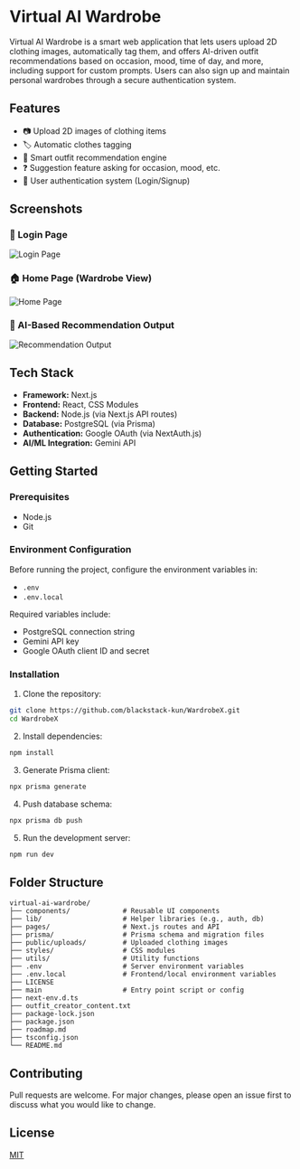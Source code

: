 # Virtual AI Wardrobe

Virtual AI Wardrobe is a smart web application that lets users upload 2D clothing images, automatically tag them, and offers AI-driven outfit recommendations based on occasion, mood, time of day, and more, including support for custom prompts. Users can also sign up and maintain personal wardrobes through a secure authentication system.

## Features
- 📷 Upload 2D images of clothing items
- 🏷️ Automatic clothes tagging
- 🤖 Smart outfit recommendation engine
- ❓ Suggestion feature asking for occasion, mood, etc.
- 🔐 User authentication system (Login/Signup)

## Screenshots

### 🔐 Login Page
![Login Page](public/screenshots/login.png)

### 🏠 Home Page (Wardrobe View)
![Home Page](public/screenshots/home.png)

### 👗 AI-Based Recommendation Output
![Recommendation Output](public/screenshots/recommendation.png)

## Tech Stack
- **Framework:** Next.js
- **Frontend:** React, CSS Modules
- **Backend:** Node.js (via Next.js API routes)
- **Database:** PostgreSQL (via Prisma)
- **Authentication:** Google OAuth (via NextAuth.js)
- **AI/ML Integration:** Gemini API

## Getting Started

### Prerequisites
- Node.js
- Git

### Environment Configuration
Before running the project, configure the environment variables in:
- `.env`
- `.env.local`

Required variables include:
- PostgreSQL connection string
- Gemini API key
- Google OAuth client ID and secret

### Installation
1. Clone the repository:
```bash
git clone https://github.com/blackstack-kun/WardrobeX.git
cd WardrobeX
```

2. Install dependencies:
```bash
npm install
```

3. Generate Prisma client:
```bash
npx prisma generate
```

4. Push database schema:
```bash
npx prisma db push
```

5. Run the development server:
```bash
npm run dev
```

## Folder Structure
```
virtual-ai-wardrobe/
├── components/             # Reusable UI components
├── lib/                    # Helper libraries (e.g., auth, db)
├── pages/                  # Next.js routes and API
├── prisma/                 # Prisma schema and migration files
├── public/uploads/         # Uploaded clothing images
├── styles/                 # CSS modules
├── utils/                  # Utility functions
├── .env                    # Server environment variables
├── .env.local              # Frontend/local environment variables
├── LICENSE
├── main                    # Entry point script or config
├── next-env.d.ts
├── outfit_creator_content.txt
├── package-lock.json
├── package.json
├── roadmap.md
├── tsconfig.json
└── README.md
```

## Contributing
Pull requests are welcome. For major changes, please open an issue first to discuss what you would like to change.

## License
[MIT](LICENSE)



